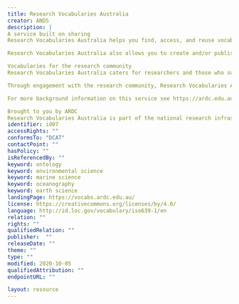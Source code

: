 ```yaml
---
title: Research Vocabularies Australia
creator: ANDS
description: |
A service built on sharing
Research Vocabularies Australia helps you find, access, and reuse vocabularies for research. Some vocabularies are hosted by the Australian Research Data Commons (ARDC) and can be accessed directly through Research Vocabularies Australia. Otherwise Research Vocabularies Australia provides a link to the vocabulary owner’s web page.

Research Vocabularies Australia also allows you to create and/or publish a vocabulary as well as integrate an existing vocabulary into your own system.

Vocabularies for the research community
Research Vocabularies Australia caters for researchers and those who support, describe and discover research, including vocabulary managers, ontologists, data managers and librarians.

Through engagement with the research community, Research Vocabularies Australia will grow to cover a broad spectrum of research fields - across sciences, social sciences, arts and humanities. Many of the vocabularies you can discover here are immediately accessible, either directly through Research Vocabularies Australia or via partners and publishers, and are free to use (subject to licence conditions).

For more background information on this service see https://ardc.edu.au/services/research-vocabularies-australia/.

Brought to you by ARDC
Research Vocabularies Australia is part of the national research infrastructure operated by the Australian Research Data Commons (ARDC) to enable "more valuable data for Australian research". ARDC is supported by the Australian Government through the National Collaborative Research Infrastructure Strategy (NCRIS).
identifier: id07
accessRights: ""
conformsTo: "DCAT"
contactPoint: ""
hasPolicy: ""
isReferencedBy: ""
keyword: ontology
keyword: environmental science
keyword: marine science
keyword: oceanography
keyword: earth science
landingPage: https://vocabs.ardc.edu.au/
license: https://creativecommons.org/licenses/by/4.0/
language: http://id.loc.gov/vocabulary/iso639-1/en
relation: ""
rights: ""
qualifiedRelation: ""
publisher:  ""
releaseDate: ""
theme: ""
type: ""
modified: 2020-10-05
qualifiedAttribution: ""
endpointURL: ""

layout: resource
---
```


